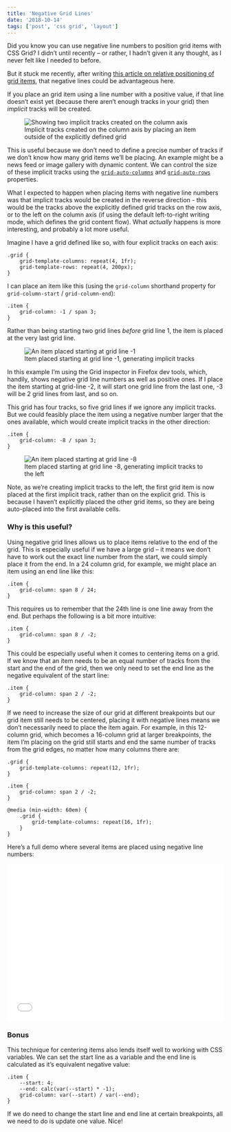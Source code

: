 ```yaml
---
title: 'Negative Grid Lines'
date: '2018-10-14'
tags: ['post', 'css grid', 'layout']
---
```


Did you know you can use negative line numbers to position grid items with CSS Grid? I didn’t until recently – or rather, I hadn’t given it any thought, as I never felt like I needed to before.

But it stuck me recently, after writing [this article on relative positioning of grid items](/relative-grid-tracks), that negative lines could be advantageous here.

If you place an grid item using a line number with a positive value, if that line doesn’t exist yet (because there aren’t enough tracks in your grid) then _implicit_ tracks will be created.

<figure>
  <img src="/implicit-tracks.jpg" alt="Showing two implicit tracks created on the column axis">
  <figcaption>Implicit tracks created on the column axis by placing an item outside of the explicitly defined grid</figcaption>
</figure>

This is useful because we don’t need to define a precise number of tracks if we don’t know how many grid items we’ll be placing. An example might be a news feed or image gallery with dynamic content. We can control the size of these implicit tracks using the [`grid-auto-columns`](https://developer.mozilla.org/en-US/docs/Web/CSS/grid-auto-columns) and [`grid-auto-rows`](https://developer.mozilla.org/en-US/docs/Web/CSS/grid-auto-rows) properties.

What I expected to happen when placing items with negative line numbers was that implicit tracks would be created in the reverse direction - this would be the tracks above the explicitly defined grid tracks on the row axis, or to the left on the column axis (if using the default left-to-right writing mode, which defines the grid content flow). What _actually_ happens is more interesting, and probably a lot more useful.

Imagine I have a grid defined like so, with four explicit tracks on each axis:

```
.grid {
	grid-template-columns: repeat(4, 1fr);
	grid-template-rows: repeat(4, 200px);
}
```

I can place an item like this (using the `grid-column` shorthand property for `grid-column-start` / `grid-column-end`):

```
.item {
	grid-column: -1 / span 3;
}
```

Rather than being starting two grid lines _before_ grid line 1, the item is placed at the very last grid line.

<figure>
  <img src="/negative-lines.jpg" alt="An item placed starting at grid line -1">
  <figcaption>Item placed starting at grid line -1, generating implicit tracks</figcaption>
</figure>

In this example I’m using the Grid inspector in Firefox dev tools, which, handily, shows negative grid line numbers as well as positive ones. If I place the item starting at grid-line -2, it will start one grid line from the last one, -3 will be 2 grid lines from last, and so on.

This grid has four tracks, so five grid lines if we ignore any implicit tracks. But we could feasibly place the item using a negative number larger that the ones available, which would create implicit tracks in the other direction:

```
.item {
	grid-column: -8 / span 3;
}
```

<figure>
  <img src="/negative-lines2.jpg" alt="An item placed starting at grid line -8">
  <figcaption>Item placed starting at grid line -8, generating implicit tracks to the left</figcaption>
</figure>

Note, as we’re creating implicit tracks to the left, the first grid item is now placed at the first implicit track, rather than on the explicit grid. This is because I haven’t explicitly placed the other grid items, so they are being auto-placed into the first available cells.

### Why is this useful?

Using negative grid lines allows us to place items relative to the end of the grid. This is especially useful if we have a large grid – it means we don’t have to work out the exact line number from the start, we could simply place it from the end. In a 24 column grid, for example, we might place an item using an end line like this:

```
.item {
	grid-column: span 8 / 24;
}
```

This requires us to remember that the 24th line is one line away from the end. But perhaps the following is a bit more intuitive:

```
.item {
	grid-column: span 8 / -2;
}
```

This could be especially useful when it comes to centering items on a grid. If we know that an item needs to be an equal number of tracks from the start and the end of the grid, then we only need to set the end line as the negative equivalent of the start line:

```
.item {
	grid-column: span 2 / -2;
}
```

If we need to increase the size of our grid at different breakpoints but our grid item still needs to be centered, placing it with negative lines means we don’t necessarily need to place the item again. For example, in this 12-column grid, which becomes a 16-column grid at larger breakpoints, the item I’m placing on the grid still starts and end the same number of tracks from the grid edges, no matter how many columns there are:

```
.grid {
	grid-template-columns: repeat(12, 1fr);
}

.item {
	grid-column: span 2 / -2;
}

@media (min-width: 60em) {
	.grid {
		grid-template-columns: repeat(16, 1fr);
	}
}
```

Here’s a full demo where several items are placed using negative line numbers:

<iframe height='365' scrolling='no' title='Layout with negative grid line numbers' src='//codepen.io/michellebarker/embed/ReLYwp/?height=265&theme-id=0&default-tab=result' frameborder='no' allowtransparency='true' allowfullscreen='true' style='width: 100%;'>See the Pen <a href='https://codepen.io/michellebarker/pen/ReLYwp/'>Layout with negative grid line numbers</a> by Michelle Barker (<a href='https://codepen.io/michellebarker'>@michellebarker</a>) on <a href='https://codepen.io'>CodePen</a>.
</iframe>

### Bonus

This technique for centering items also lends itself well to working with CSS variables. We can set the start line as a variable and the end line is calculated as it’s equivalent negative value:

```
.item {
	--start: 4;
	--end: calc(var(--start) * -1);
	grid-column: var(--start) / var(--end);
}
```

If we do need to change the start line and end line at certain breakpoints, all we need to do is update one value. Nice!
